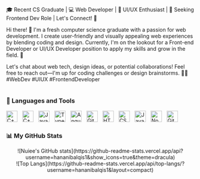🎓 Recent CS Graduate | 💻 Web Developer | 🎨 UI/UX Enthusiast | 🌟 Seeking Frontend Dev Role | Let's Connect! 📩

Hi there! 👋 I'm a fresh computer science graduate with a passion for web development. I create user-friendly and visually appealing web experiences by blending coding and design. Currently, I'm on the lookout for a Front-end Developer or UI/UX Developer position to apply my skills and grow in the field. 🚀

Let's chat about web tech, design ideas, or potential collaborations! Feel free to reach out—I'm up for coding challenges or design brainstorms. 🤝📩 #WebDev #UIUX #FrontendDeveloper

#

### 🍬 Languages and Tools

<img align="left" alt="C++" width="30px" style="padding-right:10px;" src="https://cdn.jsdelivr.net/gh/devicons/devicon/icons/cplusplus/cplusplus-line.svg" />
<img align="left" alt="C++" width="30px" style="padding-right:10px;" src="https://cdn.jsdelivr.net/gh/devicons/devicon/icons/php/php-original.svg" />
<img align="left" alt="Java" width="30px" style="padding-right:10px;" src="https://cdn.jsdelivr.net/gh/devicons/devicon/icons/java/java-original.svg"/>
<img align="left" alt="TypeScript" width="30px" style="padding-right:10px;" src="https://cdn.jsdelivr.net/gh/devicons/devicon/icons/typescript/typescript-plain.svg" />
<img align="left" alt="Angular" width="30px" style="padding-right:10px;" src="https://cdn.jsdelivr.net/gh/devicons/devicon/icons/angularjs/angularjs-plain.svg" />
<img align="left" alt="Git" width="30px" style="padding-right:10px;" src="https://cdn.jsdelivr.net/gh/devicons/devicon/icons/git/git-original.svg" />
<img align="left" alt="HTML" width="30px" style="padding-right:10px;" src="https://cdn.jsdelivr.net/gh/devicons/devicon/icons/html5/html5-plain.svg" />
<img align="left" alt="CSS" width="30px" style="padding-right:10px;" src="https://cdn.jsdelivr.net/gh/devicons/devicon/icons/css3/css3-plain.svg" />
<img align="left" alt="JavaScript" width="30px" style="padding-right:10px;" src="https://cdn.jsdelivr.net/gh/devicons/devicon/icons/javascript/javascript-plain.svg" />
<img align="left" alt="NodeJS" width="30px" style="padding-right:10px;" src="https://cdn.jsdelivr.net/gh/devicons/devicon/icons/nodejs/nodejs-original.svg" />
<img align="left" alt="GitHub" width="30px" style="padding-right:10px;" src="https://cdn.jsdelivr.net/gh/devicons/devicon/icons/github/github-original.svg" />
<br />

#

### 📊 My GitHub Stats

<center>
  ![Nuiee's GitHub stats](https://github-readme-stats.vercel.app/api?username=hananibalqis1&show_icons=true&theme=dracula)
  <br>
  ![Top Langs](https://github-readme-stats.vercel.app/api/top-langs/?username=hananibalqis1&layout=compact)
</center>

#
